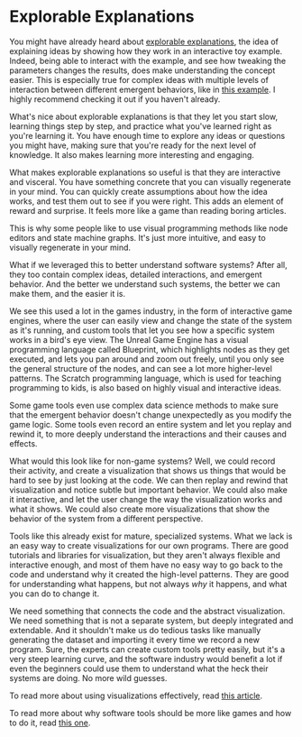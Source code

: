 # Explorable Explanations

You might have already heard about [explorable explanations](https://explorabl.es/), the idea of explaining ideas by showing how they work in an interactive toy example. Indeed, being able to interact with the example, and see how tweaking the parameters changes the results, does make understanding the concept easier. This is especially true for complex ideas with multiple levels of interaction between different emergent behaviors, like in [this example](https://ncase.me/trust/). I highly recommend checking it out if you haven't already.

What's nice about explorable explanations is that they let you start slow, learning things step by step, and practice what you've learned right as you're learning it. You have enough time to explore any ideas or questions you might have, making sure that you're ready for the next level of knowledge. It also makes learning more interesting and engaging.

What makes explorable explanations so useful is that they are interactive and visceral. You have something concrete that you can visually regenerate in your mind. You can quickly create assumptions about how the idea works, and test them out to see if you were right. This adds an element of reward and surprise. It feels more like a game than reading boring articles.

This is why some people like to use visual programming methods like node editors and state machine graphs. It's just more intuitive, and easy to visually regenerate in your mind.

What if we leveraged this to better understand software systems? After all, they too contain complex ideas, detailed interactions, and emergent behavior. And the better we understand such systems, the better we can make them, and the easier it is.

We see this used a lot in the games industry, in the form of interactive game engines, where the user can easily view and change the state of the system as it's running, and custom tools that let you see how a specific system works in a bird's eye view. The Unreal Game Engine has a visual programming language called Blueprint, which highlights nodes as they get executed, and lets you pan around and zoom out freely, until you only see the general structure of the nodes, and can see a lot more higher-level patterns. The Scratch programming language, which is used for teaching programming to kids, is also based on highly visual and interactive ideas.

Some game tools even use complex data science methods to make sure that the emergent behavior doesn't change unexpectedly as you modify the game logic. Some tools even record an entire system and let you replay and rewind it, to more deeply understand the interactions and their causes and effects.

What would this look like for non-game systems? Well, we could record their activity, and create a visualization that shows us things that would be hard to see by just looking at the code. We can then replay and rewind that visualization and notice subtle but important behavior. We could also make it interactive, and let the user change the way the visualization works and what it shows. We could also create more visualizations that show the behavior of the system from a different perspective.

Tools like this already exist for mature, specialized systems. What we lack is an easy way to create visualizations for our own programs. There are good tutorials and libraries for visualization, but they aren't always flexible and interactive enough, and most of them have no easy way to go back to the code and understand why it created the high-level patterns. They are good for understanding what happens, but not always _why_ it happens, and what you can do to change it.

We need something that connects the code and the abstract visualization. We need something that is not a separate system, but deeply integrated and extendable. And it shouldn't make us do tedious tasks like manually generating the dataset and importing it every time we record a new program. Sure, the experts can create custom tools pretty easily, but it's a very steep learning curve, and the software industry would benefit a lot if even the beginners could use them to understand what the heck their systems are doing. No more wild guesses.

To read more about using visualizations effectively, read [this article](../interesting_introductions/ladder_of_abstraction.md).

To read more about why software tools should be more like games and how to do it, read [this one](../development/design.md).